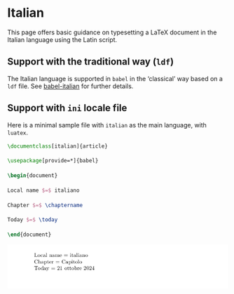 # Italian

This page offers basic guidance on typesetting a LaTeX document in the
Italian language using the Latin script.

## Support with the traditional way (`ldf`)

The Italian language is supported in `babel` in the ‘classical’ way
based on a `ldf` file. See [babel-italian](https://ctan.org/pkg/babel-italian)
for further details.

## Support with `ini` locale file

Here is a minimal sample file with `italian` as the main language, with `luatex`.

```tex
\documentclass[italian]{article}

\usepackage[provide=*]{babel}

\begin{document}

Local name $=$ italiano

Chapter $=$ \chaptername

Today $=$ \today

\end{document}
```

![](../media/locale-italian.png)